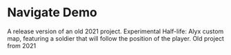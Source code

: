 # Navigate Demo
A release version of an old 2021 project. Experimental Half-life: Alyx custom map, featuring a soldier that will follow the position of the player. Old project from 2021
